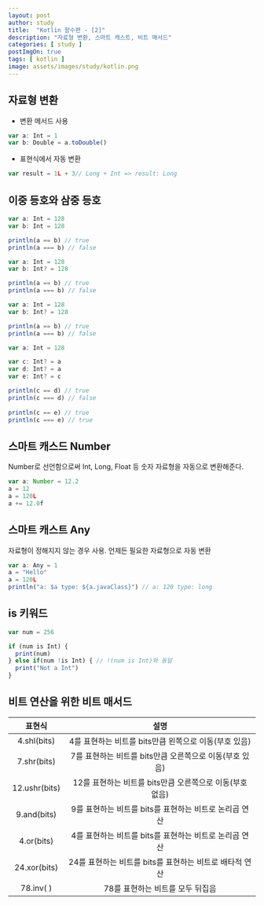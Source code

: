 ```yaml
---
layout: post
author: study
title:  "Kotlin 함수편 - [2]"
description: "자료형 변환, 스마트 캐스트, 비트 매서드"
categories: [ study ]
postImgOn: true
tags: [ kotlin ]
image: assets/images/study/kotlin.png
---
```

 

## 자료형 변환

- 변환 메서드 사용
```javascript
var a: Int = 1
var b: Double = a.toDouble()
```

- 표현식에서 자동 변환
```javascript
var result = 1L + 3// Long + Int => result: Long
```

## 이중 등호와 삼중 등호

```javascript
var a: Int = 128
var b: Int = 128

println(a == b) // true
println(a === b) // false
```
```javascript
var a: Int = 128
var b: Int? = 128

println(a == b) // true
println(a === b) // false
```
```javascript
var a: Int = 128
var b: Int? = 128

println(a == b) // true
println(a === b) // false
```

```javascript
var a: Int = 128

var c: Int? = a
var d: Int? = a
var e: Int? = c

println(c == d) // true
println(c === d) // false
 
println(c == e) // true
println(c === e) // true
```

## 스마트 캐스드 Number
Number로 선언함으로써 Int, Long, Float 등 숫자 자료형을 자동으로 변환해준다.
```javascript
var a: Number = 12.2
a = 12
a = 120L
a += 12.0f
```

## 스마트 캐스트 Any
자료형이 정해지지 않는 경우 사용. 언제든 필요한 자료형으로 자동 변환
```javascript
var a: Any = 1
a = "Hello"
a = 120L
println("a: $a type: ${a.javaClass}") // a: 120 type: long
```

## is 키워드
```javascript
var num = 256

if (num is Int) {
  print(num) 
} else if(num !is Int) { // !(num is Int)와 동일
  print("Not a Int")
}
```


## 비트 연산을 위한 비트 매서드

| 표현식 | 설명 |
| :---: | :---: |
| 4.shl(bits) | 4를 표현하는 비트를 bits만큼 왼쪽으로 이동(부호 있음) |
| 7.shr(bits) | 7를 표현하는 비트를 bits만큼 오른쪽으로 이동(부호 있음) |
| 12.ushr(bits) | 12를 표현하는 비트를 bits만큼 오른쪽으로 이동(부호 없음) |
| 9.and(bits) | 9를 표현하는 비트를 bits를 표현하는 비트로 논리곱 연산 |
| 4.or(bits) | 4를 표현하는 비트를 bits를 표현하는 비트로 논리곱 연산 |
| 24.xor(bits) | 24를 표현하는 비트를 bits를 표현하는 비트로 배타적 연산 |
| 78.inv(  ) | 78를 표현하는 비트를 모두 뒤집음 |


